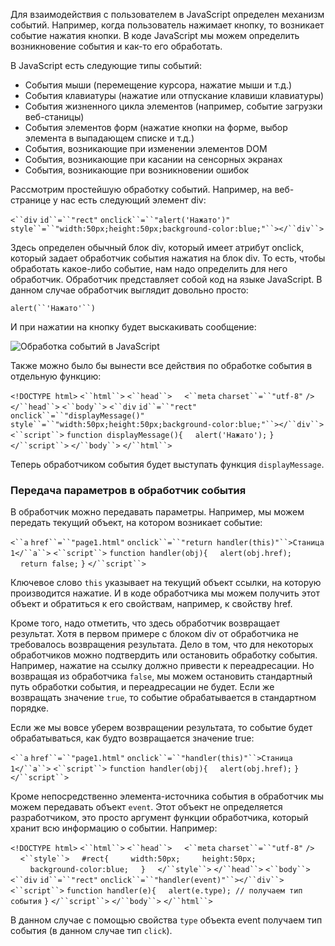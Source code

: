 Для взаимодействия с пользователем в JavaScript определен механизм событий. 
Например, когда пользователь нажимает кнопку, то возникает событие нажатия кнопки. В коде JavaScript мы можем определить возникновение события и как-то его обработать.

В JavaScript есть следующие типы событий:

-   События мыши (перемещение курсора, нажатие мыши и т.д.)
-   События клавиатуры (нажатие или отпускание клавиши клавиатуры)
-   События жизненного цикла элементов (например, событие загрузки веб-станицы)
-   События элементов форм (нажатие кнопки на форме, выбор элемента в выпадающем списке и т.д.)
-   События, возникающие при изменении элементов DOM
-   События, возникающие при касании на сенсорных экранах
-   События, возникающие при возникновении ошибок

Рассмотрим простейшую обработку событий. Например, на веб-странице у нас есть следующий элемент div:

`<``div` `id``=``"rect"` `onclick``=``"alert('Нажато')"` `style``=``"width:50px;height:50px;background-color:blue;"``></``div``>`

Здесь определен обычный блок div, который имеет атрибут onclick, который задает обработчик события нажатия на блок div. То есть, чтобы обработать какое-либо событие, нам надо определить для него обработчик. Обработчик представляет собой код на языке JavaScript. В данном случае обработчик выглядит довольно просто:

`alert(``'Нажато'``)`

И при нажатии на кнопку будет выскакивать сообщение:

![Обработка событий в JavaScript](https://metanit.com/web/javascript/pics/events.png)

Также можно было бы вынести все действия по обработке события в отдельную функцию:

`<!DOCTYPE html>`
`<``html``>`
`<``head``>`
    `<``meta` `charset``=``"utf-8"` `/>`
`</``head``>`
`<``body``>`
`<``div` `id``=``"rect"` `onclick``=``"displayMessage()"` `style``=``"width:50px;height:50px;background-color:blue;"``></``div``>`
`<``script``>`
`function displayMessage(){`
    `alert('Нажато');`
`}`
`</``script``>`
`</``body``>`
`</``html``>`

Теперь обработчиком события будет выступать функция `displayMessage`.

### Передача параметров в обработчик события

В обработчик можно передавать параметры. Например, мы можем передать текущий объект, на котором возникает событие:

`<``a` `href``=``"page1.html"` `onclick``=``"return handler(this)"``>Станица 1</``a``>`
`<``script``>`
`function handler(obj){`
    `alert(obj.href);`
    `return false;`
`}`
`</``script``>`

Ключевое слово `this` указывает на текущий объект ссылки, на которую производится нажатие. И в коде обработчика мы можем получить этот объект и обратиться к его свойствам, например, к свойству href.

Кроме того, надо отметить, что здесь обработчик возвращает результат. Хотя в первом примере с блоком div от обработчика не требовалось возвращения результата. Дело в том, что для некоторых обработчиков можно подтвердить или остановить обработку события. Например, нажатие на ссылку должно привести к переадресации. Но возвращая из обработчика `false`, мы можем остановить стандартный путь обработки события, и переадресации не будет. Если же возвращать значение `true`, то событие обрабатывается в стандартном порядке.

Если же мы вовсе уберем возвращении результата, то событие будет обрабатываться, как будто возвращается значение true:

`<``a` `href``=``"page1.html"` `onclick``=``"handler(this)"``>Станица 1</``a``>`
`<``script``>`
`function handler(obj){`
    `alert(obj.href);`
`}`
`</``script``>`

Кроме непосредственно элемента-источника события в обработчик мы можем передавать объект `event`. Этот объект не определяется разработчиком, это просто аргумент функции обработчика, который хранит всю информацию о событии. Например:

`<!DOCTYPE html>`
`<``html``>`
`<``head``>`
    `<``meta` `charset``=``"utf-8"` `/>`
    `<``style``>`
    `#rect{`
        `width:50px;`
        `height:50px;`
        `background-color:blue;`
    `}`
    `</``style``>`
`</``head``>`
`<``body``>`
`<``div` `id``=``"rect"` `onclick``=``"handler(event)"``></``div``>`
`<``script``>`
`function handler(e){`
    `alert(e.type); // получаем тип события`
`}`
`</``script``>`
`</``body``>`
`</``html``>`

В данном случае с помощью свойства `type` объекта event получаем тип события (в данном случае тип `click`).